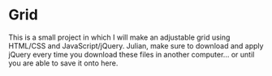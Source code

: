 # Grid
This is a small project in which I will make an adjustable grid using HTML/CSS and JavaScript/jQuery.
Julian, make sure to download and apply jQuery every time you download these files in another computer... or until you are able to save it onto here.
